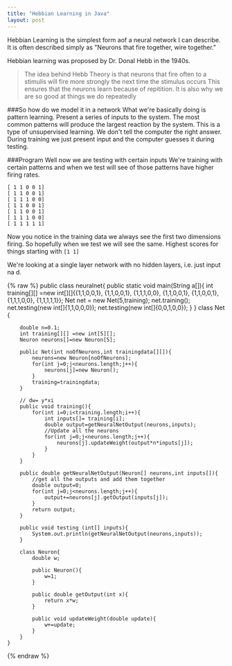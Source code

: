 ```yaml
---
title: "Hebbian Learning in Java"
layout: post
---
```


Hebbian Learning is the simplest form aof a neural network I can describe. It is often described simply as "Neurons that fire together, wire together."
  
 Hebbian learning was proposed by Dr. Donal Hebb in the 1940s. 
 
 >The idea behind Hebb Theory is that neurons that fire often to a stimulis will fire more strongly the next time the stimulus occurs
 This ensures that the neurons learn because of repitition. It is also why we are so good at things we do repeatedly


###So how do we model it in a network
 What we're basically doing is pattern learning. Present a series of inputs to the system. The most common patterns will produce the largest reaction by the system. This is a type of unsupervised learning. We don't tell the computer the right answer. During training we just present input and the computer guesses it during testing. 
 
 ###Program
 Well now we are testing with certain inputs
 We're training with certain patterns and when we test will see of those patterns have higher firing rates.
 
    [ 1 1 0 0 1]
    [ 1 1 0 0 1]
    [ 1 1 1 0 0]
    [ 1 1 0 0 1]
    [ 1 1 0 0 1]
    [ 1 1 1 0 0]
    [ 1 1 1 1 1]
    
 Now you notice in the training data we always see the first two dimensions firing. So hopefully when we test we will see the same.
 Highest scores for things starting with `[1 1]`
    
 We're looking at a single layer network with no hidden layers, i.e. just input na d.

{% raw  %}
	public class neuralnet{
		public static void main(String a[]){
			int training[][] =new int[][]{{1,1,0,0,1},
										  {1,1,0,0,1},
										  {1,1,1,0,0},
										  {1,1,0,0,1},
										  {1,1,0,0,1},
										  {1,1,1,0,0},
										  {1,1,1,1,1}};
			Net net = new Net(5,training);
			net.training();
			net.testing(new int[]{1,1,0,0,0});
			net.testing(new int[]{0,0,1,0,0});
		}
	}
    class Net {

		double n=0.1;
		int training[][] =new int[5][]; 
		Neuron neurons[]=new Neuron[5];
		
		public Net(int noOfNeurons,int trainingdata[][]){
			neurons=new Neuron[noOfNeurons];
			for(int j=0;j<neurons.length;j++){
				neurons[j]=new Neuron();
			}
			training=trainingdata;
		}
		
		// dw= y*xi
		public void training(){
			for(int i=0;i<training.length;i++){
				int inputs[]= training[i];
				double output=getNeuralNetOutput(neurons,inputs);	
				//Update all the neurons
				for(int j=0;j<neurons.length;j++){
					neurons[j].updateWeight(output*n*inputs[j]);
				}
			}
		}
		
		public double getNeuralNetOutput(Neuron[] neurons,int inputs[]){
			//get all the outputs and add them together		
			double output=0;
			for(int j=0;j<neurons.length;j++){
				output+=neurons[j].getOutput(inputs[j]);
			}
			return output;
		}
		
		public void testing (int[] inputs){
			System.out.println(getNeuralNetOutput(neurons,inputs));
		}
		
		class Neuron{
			double w;
			
			public Neuron(){
				w=1;
			}
			
			public double getOutput(int x){
				return x*w;
			}
			
			public void updateWeight(double update){
				w+=update;
			}
		}
	}
{% endraw  %}
